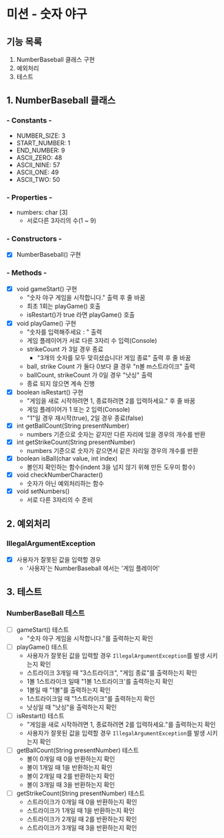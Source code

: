 # 미션 - 숫자 야구
## 기능 목록
1. NumberBaseball 클래스 구현
2. 예외처리
3. 테스트

## 1. NumberBaseball 클래스
### - Constants -
- NUMBER_SIZE: 3
- START_NUMBER: 1
- END_NUMBER: 9
- ASCII_ZERO: 48
- ASCII_NINE: 57
- ASCII_ONE: 49
- ASCII_TWO: 50

### - Properties -
- numbers: char [3]
    - 서로다른 3자리의 수(1 ~ 9)

### - Constructors -
- [x] NumberBaseball() 구현

### - Methods -
- [x] void gameStart() 구현
  - "숫자 야구 게임을 시작합니다." 출력 후 줄 바꿈
  - 최초 1회는 playGame() 호출
  - isRestart()가 true 라면 playGame() 호출
- [x] void playGame() 구현
  - "숫자를 입력해주세요 : " 출력
  - 게임 플레이어가 서로 다른 3자리 수 입력(Console)
  - strikeCount 가 3일 경우 종료
      - "3개의 숫자를 모두 맞히셨습니다! 게임 종료" 출력 후 줄 바꿈
  - ball, strike Count 가 둘다 0보다 클 경우 "n볼 m스트라이크" 출력
  - ballCount, strikeCount 가 0일 경우 "낫싱" 출력
  - 종료 되지 않으면 계속 진행
- [x] boolean isRestart() 구현
  - "게임을 새로 시작하려면 1, 종료하려면 2를 입력하세요." 후 줄 바꿈
  - 게임 플레이어가 1 또는 2 입력(Console)
  - "1"일 경우 재시작(true), 2일 경우 종료(false)
- [x] int getBallCount(String presentNumber)
  - numbers 기준으로 숫자는 같지만 다른 자리에 있을 경우의 개수를 반환
- [x] int getStrikeCount(String presentNumber)
  - numbers 기준으로 숫자가 같으면서 같은 자리일 경우의 개수를 반환
- [x] boolean isBall(char value, int index)
  - 볼인지 확인하는 함수(indent 3을 넘지 않기 위해 만든 도우미 함수)
- [x] void checkNumberCharacter() 
  - 숫자가 아닌 예외처리하는 함수
- [x] void setNumbers()
  - 서로 다른 3자리의 수 준비

## 2. 예외처리
### IllegalArgumentException
- [x] 사용자가 잘못된 값을 입력할 경우
    - '사용자'는 NumberBaseball 에서는 '게임 플레이어'

## 3. 테스트
### NumberBaseBall 테스트
- [ ] gameStart() 테스트
    - "숫자 야구 게임을 시작합니다."를 출력하는지 확인
- [ ] playGame() 테스트
    - 사용자가 잘못된 값을 입력할 경우 `IllegalArgumentException`를 발생 시키는지 확인
    - 스트라이크 3개일 때 "3스트라이크", "게임 종료"를 출력하는지 확인
    - 1볼 1스트라이크 일때 "1볼 1스트라이크'를 출력하는지 확인
    - 1볼일 때 "1볼"를 출력하는지 확인
    - 1스트라이크일 때 "1스트라이크"를 출력하는지 확인
    - 낫싱일 때 "낫싱"을 출력하는지 확인
- [ ] isRestart() 테스트
    - "게임을 새로 시작하려면 1, 종료하려면 2를 입력하세요."를 출력하는지 확인
    - 사용자가 잘못된 값을 입력할 경우 `IllegalArgumentException`를 발생 시키는지 확인
- [ ] getBallCount(String presentNumber) 테스트
    - 볼이 0개일 때 0을 반환하는지 확인
    - 볼이 1개일 때 1을 반환하는지 확인
    - 볼이 2개일 때 2를 반환하는지 확인
    - 볼이 3개일 때 3을 반환하는지 확인
- [ ] getStrikeCount(String presentNumber) 테스트
    - 스트라이크가 0개일 때 0을 반환하는지 확인
    - 스트라이크가 1개일 때 1을 반환하는지 확인
    - 스트라이크가 2개일 때 2를 반환하는지 확인
    - 스트라이크가 3개일 때 3을 반환하는지 확인                                     